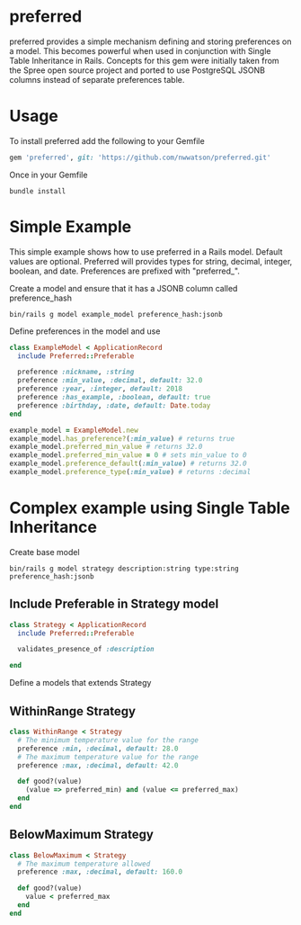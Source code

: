 # preferred

preferred provides a simple mechanism defining and storing preferences on a model.
This becomes powerful when used in conjunction with Single Table Inheritance
in Rails. Concepts for this gem were initially taken from the Spree open source
project and ported to use PostgreSQL JSONB columns instead of separate preferences
table.

# Usage

To install preferred add the following to your Gemfile

```ruby
gem 'preferred', git: 'https://github.com/nwwatson/preferred.git'
```

Once in your Gemfile

```shell
bundle install
```

# Simple Example

This simple example shows how to use preferred in a Rails model. Default values are optional. Preferred will provides types for string, decimal, integer, boolean, and date. Preferences are prefixed with "preferred_".

Create a model and ensure that it has a JSONB column called preference_hash

```shell
bin/rails g model example_model preference_hash:jsonb
```

Define preferences in the model and use

```ruby
class ExampleModel < ApplicationRecord
  include Preferred::Preferable

  preference :nickname, :string
  preference :min_value, :decimal, default: 32.0
  preference :year, :integer, default: 2018
  preference :has_example, :boolean, default: true
  preference :birthday, :date, default: Date.today
end

example_model = ExampleModel.new
example_model.has_preference?(:min_value) # returns true
example_model.preferred_min_value # returns 32.0
example_model.preferred_min_value = 0 # sets min_value to 0
example_model.preference_default(:min_value) # returns 32.0
example_model.preference_type(:min_value) # returns :decimal
```

# Complex example using Single Table Inheritance

Create base model

```
bin/rails g model strategy description:string type:string preference_hash:jsonb
```

## Include Preferable in Strategy model

```ruby
class Strategy < ApplicationRecord
  include Preferred::Preferable

  validates_presence_of :description

end
```

Define a models that extends Strategy

## WithinRange Strategy

```ruby
class WithinRange < Strategy
  # The minimum temperature value for the range
  preference :min, :decimal, default: 28.0
  # The maximum temperature value for the range
  preference :max, :decimal, default: 42.0

  def good?(value)
    (value => preferred_min) and (value <= preferred_max)
  end
end
```

## BelowMaximum Strategy

```ruby
class BelowMaximum < Strategy
  # The maximum temperature allowed
  preference :max, :decimal, default: 160.0

  def good?(value)
    value < preferred_max
  end
end
```
